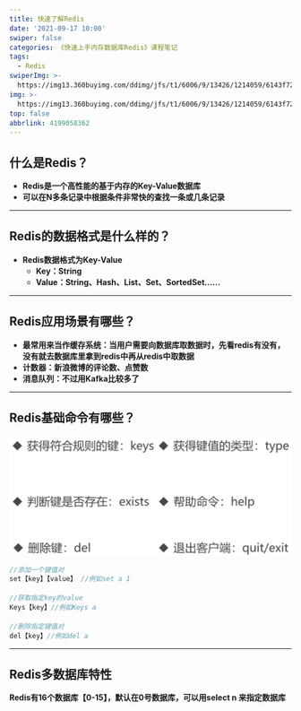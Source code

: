 ```yaml
---
title: 快速了解Redis
date: '2021-09-17 10:00'
swiper: false
categories: 《快速上手内存数据库Redis》课程笔记
tags:
  - Redis
swiperImg: >-
  https://img13.360buyimg.com/ddimg/jfs/t1/6006/9/13426/1214059/6143f72eEc8701381/148f03291c2e051b.png
img: >-
  https://img13.360buyimg.com/ddimg/jfs/t1/6006/9/13426/1214059/6143f72eEc8701381/148f03291c2e051b.png
top: false
abbrlink: 4199058362
---
```




## 什么是Redis？
- **Redis是一个高性能的基于内存的Key-Value数据库**
- **可以在N多条记录中根据条件非常快的查找一条或几条记录**

---

## Redis的数据格式是什么样的？

- **Redis数据格式为Key-Value**
   - **Key：String**
   - **Value：String、Hash、List、Set、SortedSet......**

---

## Redis应用场景有哪些？

- **最常用来当作缓存系统：当用户需要向数据库取数据时，先看redis有没有，没有就去数据库里拿到redis中再从redis中取数据**
- **计数器：新浪微博的评论数、点赞数**
- **消息队列：不过用Kafka比较多了**

---

## Redis基础命令有哪些？
![](/medias/快速了解Redis/0.png)
```scala
//添加一个键值对
set【key】【value】 //例如set a 1

//获取指定key的value
Keys【key】//例如Keys a

//删除指定键值对
del【key】//例如del a
```

---

## Redis多数据库特性
**Redis有16个数据库【0-15】，默认在0号数据库，可以用select n 来指定数据库**
